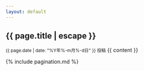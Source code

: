 ```yaml
---
layout: default
---
```

<article>
<h1>{{ page.title | escape }}</h1>
<small>{{ page.date | date: "%Y年%-m月%-d日" }} 投稿</small>
{{ content }}
</article>

{% include pagination.md %}
